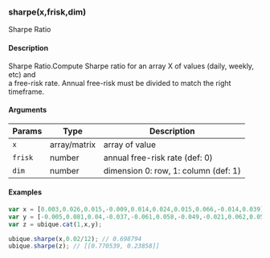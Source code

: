 ### sharpe(x,frisk,dim)

Sharpe Ratio


#### Description

Sharpe Ratio.Compute Sharpe ratio for an array X of values (daily, weekly, etc) and  
a free-risk rate. Annual free-risk must be divided to match the right timeframe.  



#### Arguments

|Params|Type|Description
|---------|----|-----------
|`x` | array/matrix |     array of value
|`frisk` | number | annual free-risk rate (def: 0)
|`dim` | number | dimension 0: row, 1: column (def: 1)


#### Examples

```js
var x = [0.003,0.026,0.015,-0.009,0.014,0.024,0.015,0.066,-0.014,0.039];
var y = [-0.005,0.081,0.04,-0.037,-0.061,0.058,-0.049,-0.021,0.062,0.058];
var z = ubique.cat(1,x,y);

ubique.sharpe(x,0.02/12); // 0.698794
ubique.sharpe(z); // [[0.770539, 0.23858]]
```


